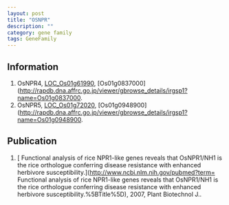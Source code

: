 ```yaml
---
layout: post
title: "OSNPR"
description: ""
category: gene family
tags: GeneFamily
---
```


## Information
1. OsNPR4, [LOC_Os01g61990](http://rice.plantbiology.msu.edu/cgi-bin/ORF_infopage.cgi?orf=LOC_Os01g61990), [Os01g0837000](http://rapdb.dna.affrc.go.jp/viewer/gbrowse_details/irgsp1?name=Os01g0837000.
2. OsNPR5, [LOC_Os01g72020](http://rice.plantbiology.msu.edu/cgi-bin/ORF_infopage.cgi?orf=LOC_Os01g72020), [Os01g0948900](http://rapdb.dna.affrc.go.jp/viewer/gbrowse_details/irgsp1?name=Os01g0948900.

## Publication
1. [ Functional analysis of rice NPR1-like genes reveals that OsNPR1/NH1 is the rice orthologue conferring disease resistance with enhanced herbivore susceptibility.](http://www.ncbi.nlm.nih.gov/pubmed?term= Functional analysis of rice NPR1-like genes reveals that OsNPR1/NH1 is the rice orthologue conferring disease resistance with enhanced herbivore susceptibility.%5BTitle%5D), 2007, Plant Biotechnol J..


